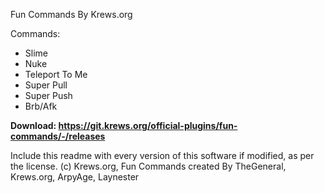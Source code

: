 Fun Commands By Krews.org

Commands:
- Slime
- Nuke
- Teleport To Me
- Super Pull
- Super Push
- Brb/Afk 


**Download: https://git.krews.org/official-plugins/fun-commands/-/releases**


Include this readme with every version of this software if modified, as per the license.
(c) Krews.org, Fun Commands created By TheGeneral, Krews.org, ArpyAge, Laynester
